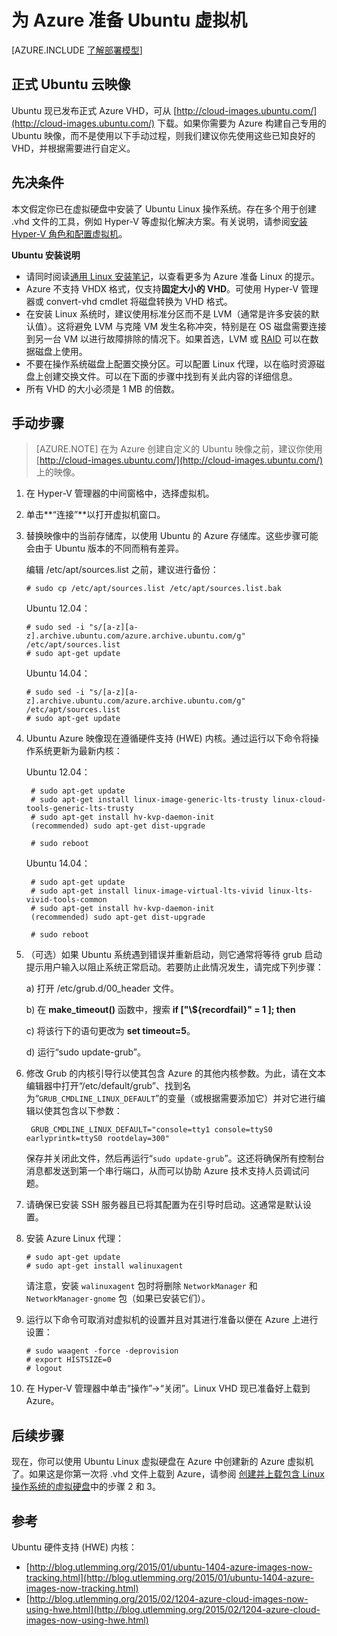 <properties
	pageTitle="在 Azure 中创建和上载 Ubuntu Linux VHD"
	description="了解如何创建和上载包含 Ubuntu Linux 操作系统的 Azure 虚拟硬盘 (VHD)。"
	services="virtual-machines-linux"
	documentationCenter=""
	authors="szarkos"
	manager="timlt"
	editor="tysonn"
	tags="azure-resource-manager,azure-service-management"/>

<tags
	ms.service="virtual-machines-linux"
	ms.date="01/22/2016"
	wacn.date="05/24/2016"/>

# 为 Azure 准备 Ubuntu 虚拟机

[AZURE.INCLUDE [了解部署模型](../includes/learn-about-deployment-models-both-include.md)]

## 正式 Ubuntu 云映像
Ubuntu 现已发布正式 Azure VHD，可从 [http://cloud-images.ubuntu.com/](http://cloud-images.ubuntu.com/) 下载。如果你需要为 Azure 构建自己专用的 Ubuntu 映像，而不是使用以下手动过程，则我们建议你先使用这些已知良好的 VHD，并根据需要进行自定义。


## 先决条件

本文假定你已在虚拟硬盘中安装了 Ubuntu Linux 操作系统。存在多个用于创建 .vhd 文件的工具，例如 Hyper-V 等虚拟化解决方案。有关说明，请参阅[安装 Hyper-V 角色和配置虚拟机](http://technet.microsoft.com/zh-cn/library/hh846766.aspx)。

**Ubuntu 安装说明**

- 请同时阅读[通用 Linux 安装笔记](/documentation/articles/virtual-machines-linux-create-upload-generic#general-linux-installation-notes)，以查看更多为 Azure 准备 Linux 的提示。
- Azure 不支持 VHDX 格式，仅支持**固定大小的 VHD**。可使用 Hyper-V 管理器或 convert-vhd cmdlet 将磁盘转换为 VHD 格式。
- 在安装 Linux 系统时，建议使用标准分区而不是 LVM（通常是许多安装的默认值）。这将避免 LVM 与克隆 VM 发生名称冲突，特别是在 OS 磁盘需要连接到另一台 VM 以进行故障排除的情况下。如果首选，LVM 或 [RAID](/documentation/articles/virtual-machines-linux-configure-raid) 可以在数据磁盘上使用。
- 不要在操作系统磁盘上配置交换分区。可以配置 Linux 代理，以在临时资源磁盘上创建交换文件。可以在下面的步骤中找到有关此内容的详细信息。
- 所有 VHD 的大小必须是 1 MB 的倍数。


## 手动步骤

> [AZURE.NOTE] 在为 Azure 创建自定义的 Ubuntu 映像之前，建议你使用 [http://cloud-images.ubuntu.com/](http://cloud-images.ubuntu.com/) 上的映像。


1. 在 Hyper-V 管理器的中间窗格中，选择虚拟机。

2. 单击**“连接”**以打开虚拟机窗口。

3.	替换映像中的当前存储库，以使用 Ubuntu 的 Azure 存储库。这些步骤可能会由于 Ubuntu 版本的不同而稍有差异。

	编辑 /etc/apt/sources.list 之前，建议进行备份：

		# sudo cp /etc/apt/sources.list /etc/apt/sources.list.bak

	Ubuntu 12.04：

		# sudo sed -i "s/[a-z][a-z].archive.ubuntu.com/azure.archive.ubuntu.com/g" /etc/apt/sources.list
		# sudo apt-get update

	Ubuntu 14.04：

		# sudo sed -i "s/[a-z][a-z].archive.ubuntu.com/azure.archive.ubuntu.com/g" /etc/apt/sources.list
		# sudo apt-get update

4. Ubuntu Azure 映像现在遵循硬件支持 (HWE) 内核。通过运行以下命令将操作系统更新为最新内核：

	Ubuntu 12.04：

		# sudo apt-get update
		# sudo apt-get install linux-image-generic-lts-trusty linux-cloud-tools-generic-lts-trusty
		# sudo apt-get install hv-kvp-daemon-init
		(recommended) sudo apt-get dist-upgrade

		# sudo reboot

	Ubuntu 14.04：

		# sudo apt-get update
		# sudo apt-get install linux-image-virtual-lts-vivid linux-lts-vivid-tools-common
		# sudo apt-get install hv-kvp-daemon-init
		(recommended) sudo apt-get dist-upgrade

		# sudo reboot

5.	（可选）如果 Ubuntu 系统遇到错误并重新启动，则它通常将等待 grub 启动提示用户输入以阻止系统正常启动。若要防止此情况发生，请完成下列步骤：

	a) 打开 /etc/grub.d/00\_header 文件。

	b) 在 **make\_timeout()** 函数中，搜索 **if ["\\${recordfail}" = 1 ]; then**

	c) 将该行下的语句更改为 **set timeout=5**。

	d) 运行“sudo update-grub”。

6. 修改 Grub 的内核引导行以使其包含 Azure 的其他内核参数。为此，请在文本编辑器中打开“/etc/default/grub”、找到名为“`GRUB_CMDLINE_LINUX_DEFAULT`”的变量（或根据需要添加它）并对它进行编辑以使其包含以下参数：

		GRUB_CMDLINE_LINUX_DEFAULT="console=tty1 console=ttyS0 earlyprintk=ttyS0 rootdelay=300"

	保存并关闭此文件，然后再运行“`sudo update-grub`”。这还将确保所有控制台消息都发送到第一个串行端口，从而可以协助 Azure 技术支持人员调试问题。

8.	请确保已安装 SSH 服务器且已将其配置为在引导时启动。这通常是默认设置。

9.	安装 Azure Linux 代理：

		# sudo apt-get update
		# sudo apt-get install walinuxagent

	请注意，安装 `walinuxagent` 包时将删除 `NetworkManager` 和 `NetworkManager-gnome` 包（如果已安装它们）。

10.	运行以下命令可取消对虚拟机的设置并且对其进行准备以便在 Azure 上进行设置：

		# sudo waagent -force -deprovision
		# export HISTSIZE=0
		# logout

11. 在 Hyper-V 管理器中单击“操作”->“关闭”。Linux VHD 现已准备好上载到 Azure。

## 后续步骤
现在，你可以使用 Ubuntu Linux 虚拟硬盘在 Azure 中创建新的 Azure 虚拟机了。如果这是你第一次将 .vhd 文件上载到 Azure，请参阅 [创建并上载包含 Linux 操作系统的虚拟硬盘](/documentation/articles/virtual-machines-linux-classic-create-upload-vhd)中的步骤 2 和 3。

## 参考 ##

Ubuntu 硬件支持 (HWE) 内核：

- [http://blog.utlemming.org/2015/01/ubuntu-1404-azure-images-now-tracking.html](http://blog.utlemming.org/2015/01/ubuntu-1404-azure-images-now-tracking.html)
- [http://blog.utlemming.org/2015/02/1204-azure-cloud-images-now-using-hwe.html](http://blog.utlemming.org/2015/02/1204-azure-cloud-images-now-using-hwe.html)

<!---HONumber=Mooncake_0314_2016-->